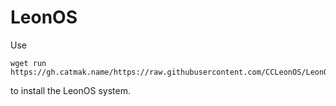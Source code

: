 # LeonOS
Use
```shell
wget run https://gh.catmak.name/https://raw.githubusercontent.com/CCLeonOS/LeonOS/refs/heads/main/installer.lua
```
to install the LeonOS system.
